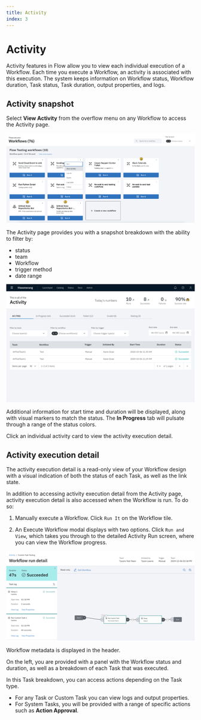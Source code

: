 ```yaml
---
title: Activity
index: 3
---
```


# Activity

Activity features in Flow allow you to view each individual execution of a Workflow. Each time you execute a Workflow, an activity is associated with this execution. The system keeps information on Workflow status, Workflow duration, Task status, Task duration, output properties, and logs.

## Activity snapshot

Select **View Activity** from the overflow menu on any Workflow to access the Activity page.

![Workflow dropdown](./assets/img/workflow-tile-dropdown.png)

The Activity page provides you with a snapshot breakdown with the ability to filter by:

- status
- team
- Workflow
- trigger method
- date range

![View Activity](./assets/img/workflow-view-activity.png)

Additional information for start time and duration will be displayed, along with visual markers to match the status. The **In Progress** tab will pulsate through a range of the status colors.

Click an individual activity card to view the activity execution detail.

## Activity execution detail

The activity execution detail is a read-only view of your Workflow design with a visual indication of both the status of each Task, as well as the link state.

In addition to accessing activity execution detail from the Activity page, activity execution detail is also accessed when the Workflow is run. To do so:

1. Manually execute a Workflow. Click `Run It` on the Workflow tile.

2. An Execute Workflow modal displays with two options. Click `Run and View`, which takes you through to the detailed Activity Run screen, where you can view the Workflow progress.

![Activity Overview](./assets/img/activity-run.png)

Workflow metadata is displayed in the header.

On the left, you are provided with a panel with the Workflow status and duration, as well as a breakdown of each Task that was executed.

In this Task breakdown, you can access actions depending on the Task type.

- For any Task or Custom Task you can view logs and output properties.
- For System Tasks, you will be provided with a range of specific actions such as **Action Approval**.
